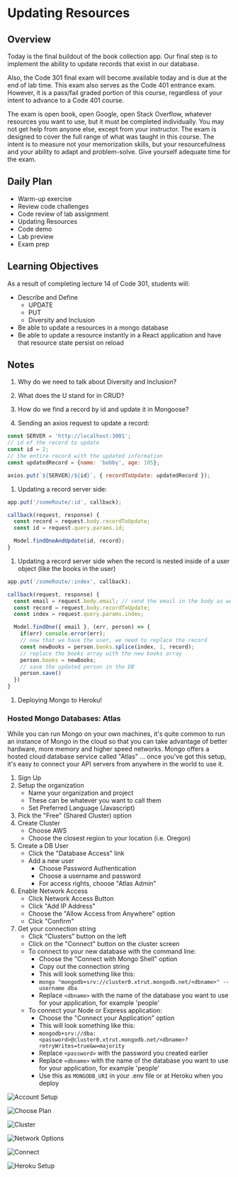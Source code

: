 # Updating Resources

## Overview

Today is the final buildout of the book collection app. Our final step is to implement the ability to update records that exist in our database.

Also, the Code 301 final exam will become available today and is due at the end of lab time. This exam also serves as the Code 401 entrance exam. However, it is a pass/fail graded portion of this course, regardless of your intent to advance to a Code 401 course.

The exam is open book, open Google, open Stack Overflow, whatever resources you want to use, but it must be completed individually. You may not get help from anyone else, except from your instructor. The exam is designed to cover the full range of what was taught in this course. The intent is to measure not your memorization skills, but your resourcefulness and your ability to adapt and problem-solve. Give yourself adequate time for the exam.


## Daily Plan

- Warm-up exercise
- Review code challenges
- Code review of lab assignment
- Updating Resources
- Code demo
- Lab preview
- Exam prep

## Learning Objectives

As a result of completing lecture 14 of Code 301, students will:

- Describe and Define 
  - UPDATE
  - PUT
  - Diversity and Inclusion
- Be able to update a resources in a mongo database
- Be able to update a resource instantly in a React application and have that resource state persist on reload

## Notes

1. Why do we need to talk about Diversity and Inclusion?


1. What does the U stand for in CRUD?


1. How do we find a record by id and update it in Mongoose?


1. Sending an axios request to update a record:
  ```javaScript
  const SERVER = 'http://localhost:3001';
  // id of the record to update
  const id = 2; 
  // the entire record with the updated information
  const updatedRecord = {name: 'bobby', age: 105}; 

  axios.put(`${SERVER}/${id}`, { recordToUpdate: updatedRecord });
  ```

1. Updating a record server side:
  ```javaScript
  app.put('/someRoute/:id', callback);

  callback(request, response) {
    const record = request.body.recordToUpdate;
    const id = request.query.params.id;

    Model.findOneAndUpdate(id, record);
  }
  ```

1. Updating a record server side when the record is nested inside of a user object (like the books in the user)
  ```javaScript
  app.put('/someRoute/:index', callback);

  callback(request, response) {
    const email = request.body.email; // send the email in the body as well as the record
    const record = request.body.recordToUpdate;
    const index = request.query.params.index;

    Model.findOne({ email }, (err, person) => {
      if(err) console.error(err);
      // now that we have the user, we need to replace the record
      const newBooks = person.books.splice(index, 1, record);
      // replace the books array with the new books array
      person.books = newBooks;
      // save the updated person in the DB
      person.save()
    })
  }
  ```
1. Deploying Mongo to Heroku!  

### Hosted Mongo Databases: Atlas

While you can run Mongo on your own machines, it's quite common to run an instance of Mongo in the cloud so that you can take advantage of better hardware, more memory and higher speed networks. Mongo offers a hosted cloud database service called "Atlas" ... once you've got this setup, it's easy to connect your API servers from anywhere in the world to use it.

1. Sign Up
1. Setup the organization
   - Name your organization and project
   - These can be whatever you want to call them
   - Set Preferred Language (Javascript)
1. Pick the "Free" (Shared Cluster) option
1. Create Cluster
   - Choose AWS
   - Choose the closest region to your location (i.e. Oregon)
1. Create a DB User
   - Click the "Database Access" link
   - Add a new user
     - Choose Password Authentication
     - Choose a username and password
     - For access rights, choose "Atlas Admin"
1. Enable Network Access
   - Click Network Access Button
   - Click "Add IP Address"
   - Choose the "Allow Access from Anywhere" option
   - Click "Confirm"
1. Get your connection string
   - Click "Clusters" button on the left
   - Click on the "Connect" button on the cluster screen
   - To connect to your new database with the command line:
     - Choose the "Connect with Mongo Shell" option
     - Copy out the connection string
     - This will look something like this:
     - `mongo "mongodb+srv://cluster0.xtrut.mongodb.net/<dbname>" --username dba`
     - Replace `<dbname>` with the name of the database you want to use for your application, for example 'people'
   - To connect your Node or Express application:
     - Choose the "Connect your Application" option
     - This will look something like this:
     - `mongodb+srv://dba:<password>@cluster0.xtrut.mongodb.net/<dbname>?retryWrites=true&w=majority`
     - Replace `<password>` with the password you created earlier
     - Replace `<dbname>` with the name of the database you want to use for your application, for example 'people'
     - Use this as  `MONGODB_URI` in your .env file or at Heroku when you deploy

![Account Setup](assets/atlas-setup.png)

![Choose Plan](assets/atlas-choose-plan.png)

![Cluster](assets/atlas-cluster-screen.png)

![Network Options](assets/atlas-network.png)

![Connect](assets/atlas-connect-options.png)

![Heroku Setup](assets/heroku-mongo.png)

